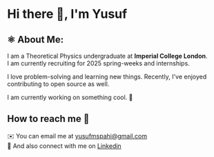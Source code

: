 # Hi there 👋, I'm Yusuf 


## ⚛️ About Me: 
I am a Theoretical Physics undergraduate at **Imperial College London**. </br>
I am currently recruiting for 2025 spring-weeks and internships.

I love problem-solving and learning new things. Recently, I've enjoyed contributing to open source as well.

I am currently working on something cool. 🔨  </br>

## How to reach me 💼
✉️  You can email me at yusufmspahi@gmail.com </br>
:handshake: And also connect with me on [Linkedin](https://www.linkedin.com/in/yusufmspahi)

<!---
yusufmspahi/yusufmspahi is a ✨ special ✨ repository because its `README.md` (this file) appears on your GitHub profile.
You can click the Preview link to take a look at your changes.
--->
